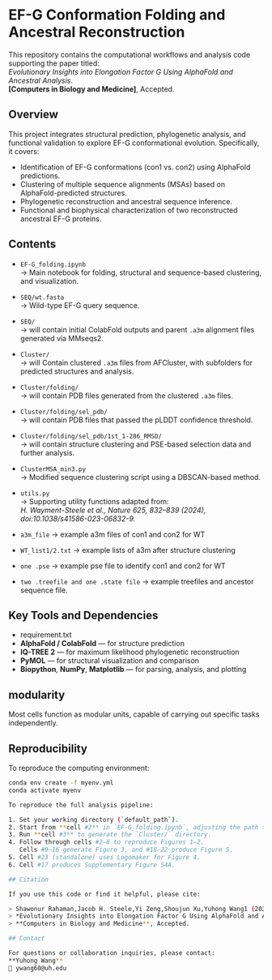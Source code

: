 # EF-G Conformation Folding and Ancestral Reconstruction

This repository contains the computational workflows and analysis code supporting the paper titled:  
*Evolutionary Insights into Elongation Factor G Using AlphaFold and Ancestral Analysis*.  
**[Computers in Biology and Medicine]**, Accepted.

## Overview

This project integrates structural prediction, phylogenetic analysis, and functional validation to explore EF-G conformational evolution. Specifically, it covers:

- Identification of EF-G conformations (con1 vs. con2) using AlphaFold predictions.
- Clustering of multiple sequence alignments (MSAs) based on AlphaFold-predicted structures.
- Phylogenetic reconstruction and ancestral sequence inference.
- Functional and biophysical characterization of two reconstructed ancestral EF-G proteins.

## Contents

- `EF-G_folding.ipynb`  
  → Main notebook for folding, structural and sequence-based clustering, and visualization.

- `SEQ/wt.fasta`  
  → Wild-type EF-G query sequence.

- `SEQ/`  
  → will contain initial ColabFold outputs and parent `.a3m` alignment files generated via MMseqs2.

- `Cluster/`  
  → will Contain clustered `.a3m` files from AFCluster, with subfolders for predicted structures and analysis.

- `Cluster/folding/`  
  → will contain PDB files generated from the clustered `.a3m` files.

- `Cluster/folding/sel_pdb/`  
  → will contain PDB files that passed the pLDDT confidence threshold.

- `Cluster/folding/sel_pdb/1st_1-286_RMSD/`  
  → will contain structure clustering and PSE-based selection data and further analysis.

- `ClusterMSA_min3.py`  
  → Modified sequence clustering script using a DBSCAN-based method.

- `utils.py`  
  → Supporting utility functions adapted from:  
    *H. Wayment-Steele et al., Nature 625, 832–839 (2024), doi:10.1038/s41586-023-06832-9.*
- `a3m_file`
	→ example a3m files of con1 and con2 for WT
- `WT_list1/2.txt`
	→ example lists of a3m after structure clustering
- `one .pse`
	→ example pse file to identify con1 and con2 for WT
- `two .treefile and one .state file`
	→ example treefiles and ancestor sequence file.

## Key Tools and Dependencies
- requirement.txt
- **AlphaFold / ColabFold** — for structure prediction  
- **IQ-TREE 2** — for maximum likelihood phylogenetic reconstruction  
- **PyMOL** — for structural visualization and comparison  
- **Biopython**, **NumPy**, **Matplotlib** — for parsing, analysis, and plotting

## modularity
Most cells function as modular units, capable of carrying out specific tasks independently. 

## Reproducibility
To reproduce the computing environment:
```bash
conda env create -f myenv.yml
conda activate myenv  

To reproduce the full analysis pipeline:

1. Set your working directory (`default_path`).
2. Start from **cell #2** in `EF-G_folding.ipynb`, adjusting the path to your local ColabFold installation.
3. Run **cell #3** to generate the `Cluster/` directory.
4. Follow through cells #2–8 to reproduce Figures 1–2.  
   Cells #9–16 generate Figure 3, and #18–22 produce Figure 5.  
5. Cell #23 (standalone) uses Logomaker for Figure 4.  
6. Cell #17 produces Supplementary Figure S4A.

## Citation

If you use this code or find it helpful, please cite:

> Shawonur Rahaman,Jacob H. Steele,Yi Zeng,Shoujun Xu,Yuhong Wang1 (2025).  
> *Evolutionary Insights into Elongation Factor G Using AlphaFold and Ancestral Analysis*.  
> **Computers in Biology and Medicine**, Accepted.

## Contact

For questions or collaboration inquiries, please contact:  
**Yuhong Wang**  
📧 ywang60@uh.edu

